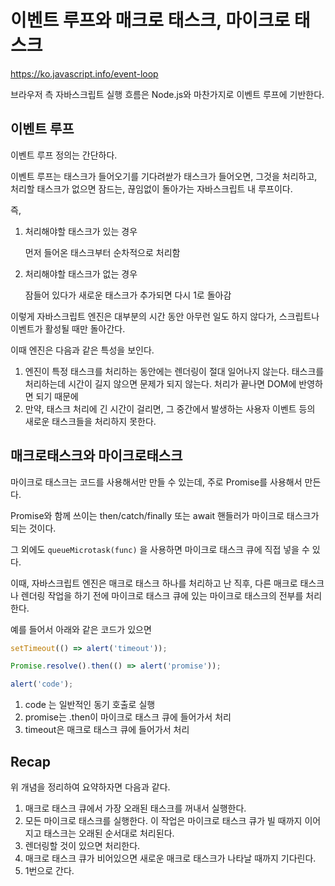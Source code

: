# 이벤트 루프와 매크로 태스크, 마이크로 태스크

https://ko.javascript.info/event-loop

브라우저 측 자바스크립트 실행 흐름은 Node.js와 마찬가지로 이벤트 루프에 기반한다.



## 이벤트 루프

이벤트 루프 정의는 간단하다.

이벤트 루프는 태스크가 들어오기를 기다려싿가 태스크가 들어오면, 
그것을 처리하고, 
처리할 태스크가 없으면 잠드는,
끊임없이 돌아가는 자바스크립트 내 루프이다.

즉,

1. 처리해야할 태스크가 있는 경우

   먼저 들어온 태스크부터 순차적으로 처리함

2. 처리해야할 태스크가 없는 경우

   잠들어 있다가 새로운 태스크가 추가되면 다시 1로 돌아감



이렇게 자바스크립트 엔진은 대부분의 시간 동안 아무런 일도 하지 않다가, 스크립트나 이벤트가 활성될 때만 돌아간다.



이때 엔진은 다음과 같은 특성을 보인다.

1. 엔진이 특정 태스크를 처리하는 동안에는 렌더링이 절대 일어나지 않는다. 태스크를 처리하는데 시간이 길지 않으면 문제가 되지 않는다. 처리가 끝나면 DOM에 반영하면 되기 때문에
2. 만약, 태스크 처리에 긴 시간이 걸리면, 그 중간에서 발생하는 사용자 이벤트 등의 새로운 태스크들을 처리하지 못한다.



## 매크로태스크와 마이크로태스크



마이크로 태스크는 코드를 사용해서만 만들 수 있는데, 주로 Promise를 사용해서 만든다.

Promise와 함께 쓰이는 then/catch/finally 또는 await 핸들러가 마이크로 태스크가 되는 것이다.

그 외에도 `queueMicrotask(func)` 을 사용하면 마이크로 태스크 큐에 직접 넣을 수 있다.



이때, 자바스크립트 엔진은 매크로 태스크 하나를 처리하고 난 직후, 다른 매크로 태스크나 렌더링 작업을 하기 전에 마이크로 태스크 큐에 있는 마이크로 태스크의 전부를 처리한다.

예를 들어서 아래와 같은 코드가 있으면

```js
setTimeout(() => alert('timeout'));

Promise.resolve().then(() => alert('promise'));

alert('code');
```



1. code 는 일반적인 동기 호출로 실행
2. promise는 .then이 마이크로 태스크 큐에 들어가서 처리
3. timeout은 매크로 태스크 큐에 들어가서 처리





## Recap

위 개념을 정리하여 요약하자면 다음과 같다.

1. 매크로 태스크 큐에서 가장 오래된 태스크를 꺼내서 실행한다. 
2. 모든 마이크로 태스크를 실행한다.
   이 작업은 마이크로 태스크 큐가 빌 때까지 이어지고 태스크는 오래된 순서대로 처리된다.
3. 렌더링할 것이 있으면 처리한다.
4. 매크로 태스크 큐가 비어있으면 새로운 매크로 태스크가 나타날 때까지 기다린다.
5. 1번으로 간다.





